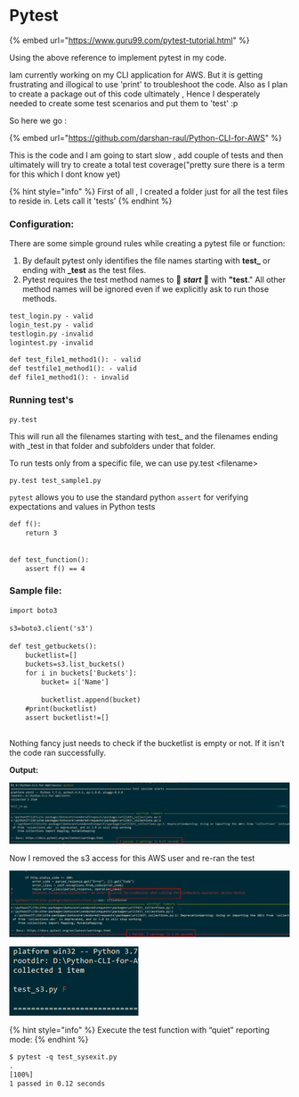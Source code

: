 # Pytest

{% embed url="https://www.guru99.com/pytest-tutorial.html" %}

Using the above reference to implement pytest in my code.&#x20;

Iam currently working on my CLI application for AWS. But it is getting frustrating and  illogical to use 'print' to troubleshoot the code. Also as I plan to create a package out of this code ultimately , Hence I desperately needed to create some test scenarios and put them to 'test' :p

So here we go :

{% embed url="https://github.com/darshan-raul/Python-CLI-for-AWS" %}

This is the code and I am going to start slow , add couple of tests and then ultimately will try to create a  total test coverage("pretty sure there is a term for this which I dont know yet)

{% hint style="info" %}
First of all , I created a folder just for all the test files to reside in. Lets call it 'tests'
{% endhint %}

### Configuration:

There are some simple ground rules while creating a pytest file or function:

1. &#x20;By default pytest only identifies the file names starting with **test\_** or ending with **\_test** as the test files.
2. &#x20;Pytest requires the test method names to :star2: _**start**_ :star2: with **"test**." All other method names will be ignored even if we explicitly ask to run those methods.

```
test_login.py - valid
login_test.py - valid
testlogin.py -invalid
logintest.py -invalid
```

```
def test_file1_method1(): - valid
def testfile1_method1(): - valid
def file1_method1(): - invalid	
```

### Running test's

```
py.test
```

This will run all the filenames starting with test\_ and the filenames ending with \_test in that folder and subfolders under that folder.

To run tests only from a specific file, we can use py.test \<filename>

```
py.test test_sample1.py
```

`pytest` allows you to use the standard python `assert` for verifying expectations and values in Python tests

```
def f():
    return 3


def test_function():
    assert f() == 4
```



### Sample file:

```
import boto3

s3=boto3.client('s3')

def test_getbuckets():
    bucketlist=[]
    buckets=s3.list_buckets()
    for i in buckets['Buckets']:
        bucket= i['Name']
        
        bucketlist.append(bucket)
    #print(bucketlist)
    assert bucketlist!=[] 
    
```

Nothing fancy just needs to check if the bucketlist is empty or not. If it isn't the code ran successfully.

**Output:**

![1 passed 2 warnings as the end result](<../../../.gitbook/assets/image (113).png>)

Now I removed the s3 access for this AWS user and re-ran the test

![As expected it failed with 1 failed,2 warnings](<../../../.gitbook/assets/image (111).png>)

![You will also see a F in front of the file](<../../../.gitbook/assets/image (157).png>)

{% hint style="info" %}
Execute the test function with “quiet” reporting mode:
{% endhint %}

```
$ pytest -q test_sysexit.py
.                                                                    [100%]
1 passed in 0.12 seconds
```

